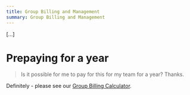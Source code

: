 ```yaml
---
title: Group Billing and Management
summary: Group Billing and Management
---
```


[...]

# Prepaying for a year

> Is it possible for me to pay for this for my team for a year?
> Thanks.

Definitely - please see our <a href="https://flowcrypt.com/billing">Group Billing Calculator</a>.
